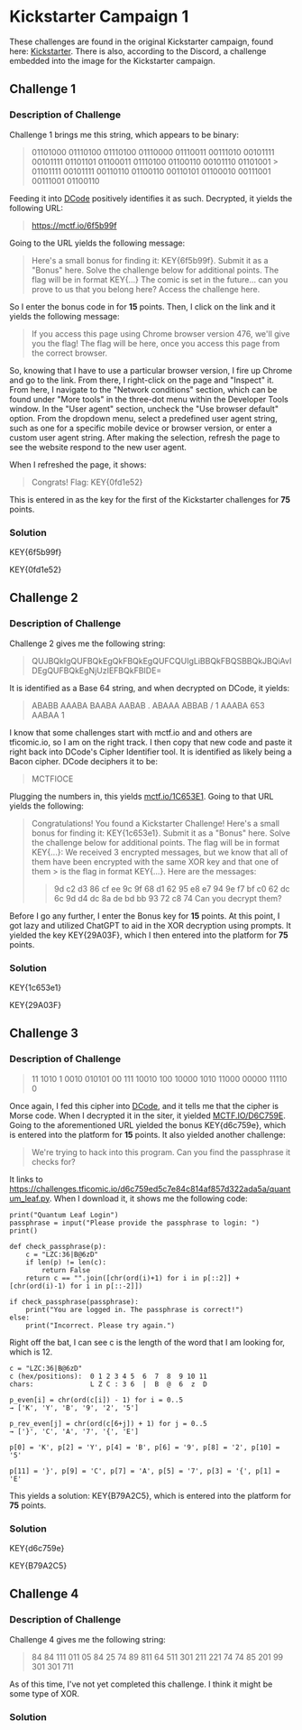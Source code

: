 # Kickstarter Campaign 1

These challenges are found in the original Kickstarter campaign, found here: <a href="https://www.kickstarter.com/projects/rekcah/the-future-is-from-rekcah-comics/description">Kickstarter</a>. There is also, according to the Discord, a challenge embedded into the image for the Kickstarter campaign. 

## Challenge 1

### Description of Challenge

Challenge 1 brings me this string, which appears to be binary:

> 01101000 01110100 01110100 01110000 01110011 00111010 00101111 00101111 01101101 01100011 01110100 01100110 00101110 01101001 > 01101111 00101111 00110110 01100110 00110101 01100010 00111001 00111001 01100110

Feeding it into <a href="dcode.fr/en">DCode</a> positively identifies it as such.  Decrypted, it yields the following URL:

> <a href="https://mctf.io/6f5b99f">https://mctf.io/6f5b99f</a>

Going to the URL yields the following message:

> Here's a small bonus for finding it: KEY{6f5b99f}. Submit it as a "Bonus" here.
> Solve the challenge below for additional points. The flag will be in format KEY{...}
> The comic is set in the future... can you prove to us that you belong here?
> Access the challenge here.

So I enter the bonus code in for **15** points. Then, I click on the link and it yields the following message:

>If you access this page using Chrome browser version 476, we'll give you the flag!
> The flag will be here, once you access this page from the correct browser.

So, knowing that I have to use a particular browser version, I fire up Chrome and go to the link. From there, I right-click on the page and "Inspect" it. From here, I navigate to the "Network conditions" section, which can be found under "More tools" in the three-dot menu within the Developer Tools window. In the "User agent" section, uncheck the "Use browser default" option. From the dropdown menu, select a predefined user agent string, such as one for a specific mobile device or browser version, or enter a custom user agent string. After making the selection, refresh the page to see the website respond to the new user agent.

When I refreshed the page, it shows: 

> Congrats! Flag: KEY{0fd1e52}

This is entered in as the key for the first of the Kickstarter challenges for **75** points.

### Solution

KEY{6f5b99f}

KEY{0fd1e52}

## Challenge 2

### Description of Challenge

Challenge 2 gives me the following string:

> QUJBQkIgQUFBQkEgQkFBQkEgQUFCQUIgLiBBQkFBQSBBQkJBQiAvIDEgQUFBQkEgNjUzIEFBQkFBIDE=

It is identified as a Base 64 string, and when decrypted on DCode, it yields:

> ABABB AAABA BAABA AABAB . ABAAA ABBAB / 1 AAABA 653 AABAA 1

I know that some challenges start with mctf.io and and others are tficomic.io, so I am on the right track. I then copy that new code and paste it right back into DCode's Cipher Identifier tool. It is identified as likely being a Bacon cipher. DCode deciphers it to be:

> MCTFIOCE

Plugging the numbers in, this yields <a href="mctf.io/1C653E1">mctf.io/1C653E1</a>. Going to that URL yields the following:

> Congratulations! You found a Kickstarter Challenge!
> Here's a small bonus for finding it: KEY{1c653e1}. Submit it as a "Bonus" here.
> Solve the challenge below for additional points. The flag will be in format KEY{...}:
> We received 3 encrypted messages, but we know that all of them have been encrypted with the same XOR key and that one of them > is the flag in format KEY{...}. Here are the messages:
>> 9d c2 d3 86 cf ee 9c 9f 68 d1 62
>> 95 e8 e7 94 9e f7 bf c0 62 dc 6c
>> 9d d4 dc 8a de bd bb 93 72 c8 74
> Can you decrypt them?

Before I go any further, I enter the Bonus key for **15** points. At this point, I got lazy and utilized ChatGPT to aid in the XOR decryption using prompts. It yielded the key KEY{29A03F}, which I then entered into the platform for **75** points.

### Solution

KEY{1c653e1}

KEY{29A03F}

## Challenge 3

### Description of Challenge

> 11 1010 1 0010 010101 00 111 10010 100 10000 1010 11000 00000 11110 0

Once again, I fed this cipher into <a href="dcode.fr/en">DCode</a>, and it tells me that the cipher is Morse code.  When I decrypted it in the siter, it yielded <a href="MCTF.IO/D6C759E">MCTF.IO/D6C759E</a>. Going to the aforementioned URL yielded the bonus KEY{d6c759e}, which is entered into the platform for **15** points. It also yielded another challenge: 

> We're trying to hack into this program.
> Can you find the passphrase it checks for?

It links to <a href="https://challenges.tficomic.io/d6c759ed5c7e84c814af857d322ada5a/quantum_leaf.py">https://challenges.tficomic.io/d6c759ed5c7e84c814af857d322ada5a/quantum_leaf.py</a>. When I download it, it shows me the following code:
```
print("Quantum Leaf Login")
passphrase = input("Please provide the passphrase to login: ")
print()

def check_passphrase(p):
    c = "LZC:36|B@6zD"
    if len(p) != len(c):
        return False
    return c == "".join([chr(ord(i)+1) for i in p[::2]] + [chr(ord(i)-1) for i in p[::-2]])

if check_passphrase(passphrase):
    print("You are logged in. The passphrase is correct!")
else:
    print("Incorrect. Please try again.")
```
Right off the bat, I can see c is the length of the word that I am looking for, which is 12.
```
c = "LZC:36|B@6zD"
c (hex/positions):  0 1 2 3 4 5  6  7  8  9 10 11
chars:              L Z C : 3 6  |  B  @  6  z  D

p_even[i] = chr(ord(c[i]) - 1) for i = 0..5
→ ['K', 'Y', 'B', '9', '2', '5']

p_rev_even[j] = chr(ord(c[6+j]) + 1) for j = 0..5
→ ['}', 'C', 'A', '7', '{', 'E']

p[0] = 'K', p[2] = 'Y', p[4] = 'B', p[6] = '9', p[8] = '2', p[10] = '5'

p[11] = '}', p[9] = 'C', p[7] = 'A', p[5] = '7', p[3] = '{', p[1] = 'E'
```

This yields a solution: KEY{B79A2C5}, which is entered into the platform for **75** points.

### Solution

KEY{d6c759e}

KEY{B79A2C5}

## Challenge 4

### Description of Challenge

Challenge 4 gives me the following string:

> 84 84 111 011 05 84 25 74 89 811 64 511 301 211 221 74 74 85 201 99 301 301 711

As of this time, I've not yet completed this challenge. I think it might be some type of XOR. 

### Solution


